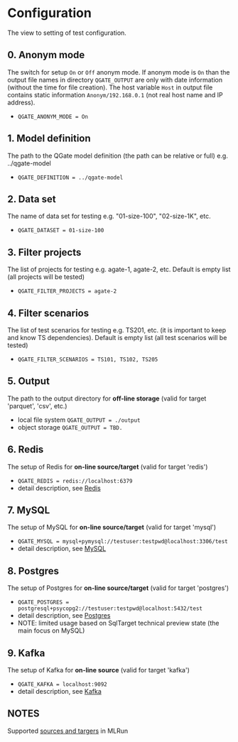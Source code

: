 # Configuration

The view to setting of test configuration.

## 0. Anonym mode
The switch for setup `On` or `Off` anonym mode. If anonym mode is `On` than 
the output file names in directory `QGATE_OUTPUT` are only with date information
(without the time for file creation). The host variable `Host` in output file 
contains static information `Anonym/192.168.0.1` (not real host name and IP address).
 - `QGATE_ANONYM_MODE = On`

## 1. Model definition
The path to the QGate model definition (the path can be relative or full) e.g. ../qgate-model
  - `QGATE_DEFINITION = ../qgate-model`

## 2. Data set
The name of data set for testing e.g. "01-size-100", "02-size-1K", etc.
  - `QGATE_DATASET = 01-size-100`

## 3. Filter projects
The list of projects for testing e.g. agate-1, agate-2, etc. 
Default is empty list (all projects will be tested)
  - `QGATE_FILTER_PROJECTS = agate-2`

## 4. Filter scenarios
The list of test scenarios for testing e.g. TS201, etc. (it is 
important to keep and know TS dependencies). Default is empty list (all test
scenarios will be tested)
  - `QGATE_FILTER_SCENARIOS = TS101, TS102, TS205`

## 5. Output
The path to the output directory for **off-line storage** (valid for target 'parquet', 'csv', etc.)
  - local file system `QGATE_OUTPUT = ./output`
  - object storage `QGATE_OUTPUT = TBD.`

## 6. Redis
The setup of Redis for **on-line source/target** (valid for target 'redis')
  - `QGATE_REDIS = redis://localhost:6379`
  - detail description, see [Redis](./redis.md)

## 7. MySQL
The setup of MySQL for **on-line source/target** (valid for target 'mysql')
  - `QGATE_MYSQL = mysql+pymysql://testuser:testpwd@localhost:3306/test`
  - detail description, see [MySQL](./mysql.md)

## 8. Postgres
The setup of Postgres for **on-line source/target** (valid for target 'postgres')
  - `QGATE_POSTGRES = postgresql+psycopg2://testuser:testpwd@localhost:5432/test`
  - detail description, see [Postgres](./postgres.md)
  - NOTE: limited usage based on SqlTarget technical preview state
    (the main focus on MySQL)

## 9. Kafka
The setup of Kafka for **on-line source** (valid for target 'kafka')
  - `QGATE_KAFKA = localhost:9092`
  - detail description, see [Kafka](./kafka.md)

## NOTES
Supported [sources and targers](https://docs.mlrun.org/en/latest/feature-store/sources-targets.html) in MLRun